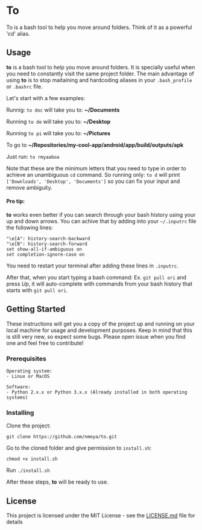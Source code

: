 # To

To is a bash tool to help you move around folders. Think of it as a powerful 'cd' alias.

## Usage

**to** is a bash tool to help you move around folders. It is specially useful when you need to constantly visit the same project folder. The main advantage of using **to** is to stop maitaining and hardcoding aliases in your `.bash_profile` or `.bashrc` file.

Let's start with a few examples:

Runnig: `to doc`
will take you to: **~/Documents**

Running `to de` will take you to: **~/Desktop**

Running `to pi` will take you to: **~/Pictures**

To go to **~/Repositories/my-cool-app/android/app/build/outputs/apk**

Just run: `to rmyaaboa`

Note that these are the minimum letters that you need to type in order to achieve an unambiguous `cd` command. So running only:
`to d` will print `['Downloads', 'Desktop', 'Documents']` so you can fix your input and remove ambiguity.


#### Pro tip:

**to** works even better if you can search through your bash history using your up and down arrows. You can achive that by adding into your `~/.inputrc` file the following lines:
```
"\e[A": history-search-backward
"\e[B": history-search-forward
set show-all-if-ambiguous on
set completion-ignore-case on
```

You need to restart your terminal after adding these lines in `.inputrc`.

After that, when you start typing a bash command: Ex. `git pull ori` and press *Up*, it will auto-complete with commands from your bash history that starts with `git pull ori`.

## Getting Started

These instructions will get you a copy of the project up and running on your local machine for usage and development purposes. Keep in mind that this is still very new, so expect some bugs. Please open issue when you find one and feel free to contribute!

### Prerequisites

```
Operating system:
- Linux or MacOS

Software:
- Python 2.x.x or Python 3.x.x (Already installed in both operating systems)
```

### Installing

Clone the project:

`git clone https://github.com/nmoya/to.git`

Go to the cloned folder and give permission to `install.sh`:

`chmod +x install.sh`

Run `./install.sh`

After these steps, **to** will be ready to use.

## License

This project is licensed under the MIT License - see the [LICENSE.md](LICENSE.md) file for details
